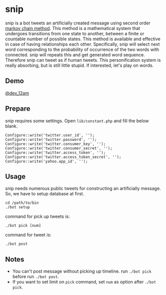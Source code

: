 snip
====

snip is a bot tweets an artificially created message using second order 
<a href="http://en.wikipedia.org/wiki/Markov_chain">markov chain method</a>. 
This method is a mathematical system that undergoes transitions from one state to another, 
between a finite or countable number of possible states. This method is available and effective in case of having relationships each other. 
Specifically, snip will select next word corresponding to the probability of occurrence of the two words with connected. snip will repeats this and get generated word sequence. 
Therefore snip can tweet as if human tweets. This personification system is really absorbing, but is still little stupid. If interested, let's play on words.

## Demo

<a href="https://twitter.com/dev_12am">@dev_12am</a>

## Prepare

snip requires some settings. Open `lib/constant.php` and fill the below blank.

    Configure::write('twitter.user_id', '');
    Configure::write('twitter.password', '');
    Configure::write('twitter.consumer_key', '');
    Configure::write('twitter.consumer_secret', '');
    Configure::write('twitter.access_token', '');
    Configure::write('twitter.access_token_secret', '');
    Configure::write('yahoo.app_id', '');

## Usage

snip needs numerous public tweets for constructing an artificially message. So, we have to setup database at first.

    cd /path/to/bin
    ./bot setup

command for pick up tweets is: 

    ./bot pick [num]

command for tweet is:

    ./bot post

## Notes

* You can't post message without picking up timeline. run `./bot pick` before run `./bot post`.
* If you want to set limit on `pick` command, set `num` as option after `./bot pick`.
